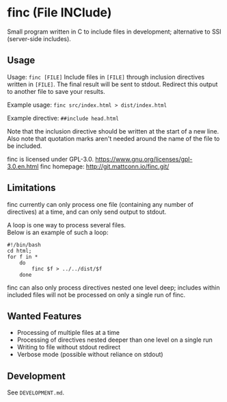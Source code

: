 # finc (File INClude)
Small program written in C to include files in development; alternative to SSI (server-side includes).

## Usage
Usage: `finc [FILE]`
Include files in `[FILE]` through inclusion directives written in `[FILE]`.
The final result will be sent to stdout. Redirect this output to another file to save your results.

Example usage:
`finc src/index.html > dist/index.html`

Example directive:
`##include head.html`

Note that the inclusion directive should be written at the start of a new line.
Also note that quotation marks aren't needed around the name of the file to be included.

finc is licensed under GPL-3.0. <https://www.gnu.org/licenses/gpl-3.0.en.html>
finc homepage: <http://git.mattconn.io/finc.git/>

## Limitations
finc currently can only process one file (containing any number of directives) at a time, and can only send output to stdout.  

A loop is one way to process several files.  
Below is an example of such a loop:  
```
#!/bin/bash
cd html;
for f in *
	do
		finc $f > ../../dist/$f
	done
```
finc can also only process directives nested one level deep; includes within included files will not be processed on only a single run of finc.

## Wanted Features
- Processing of multiple files at a time
- Processing of directives nested deeper than one level on a single run
- Writing to file without stdout redirect
- Verbose mode (possible without reliance on stdout)

## Development
See `DEVELOPMENT.md`.
